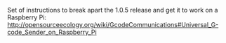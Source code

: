 Set of instructions to break apart the 1.0.5 release and get it to work on a Raspberry Pi:
http://opensourceecology.org/wiki/GcodeCommunications#Universal_G-code_Sender_on_Raspberry_Pi